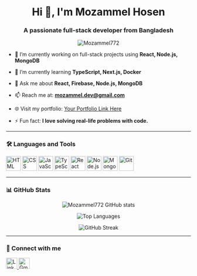 <h1 align="center">Hi 👋, I'm Mozammel Hosen</h1>
<h3 align="center">A passionate full-stack developer from Bangladesh</h3>

<p align="center">
  <img src="https://komarev.com/ghpvc/?username=Mozammel772&label=Profile%20views&color=0e75b6&style=flat" alt="Mozammel772" />
</p>

- 🔭 I’m currently working on full-stack projects using **React, Node.js, MongoDB**

- 🌱 I’m currently learning **TypeScript, Next.js, Docker**

- 💬 Ask me about **React, Firebase, Node.js, MongoDB**

- 📫 Reach me at: **mozammel.dev@gmail.com**

- 🌐 Visit my portfolio: [Your Portfolio Link Here](https://your-portfolio-link.web.app/)

- ⚡ Fun fact: **I love solving real-life problems with code.**

---

### 🛠️ Languages and Tools

<p align="left">
  <img src="https://cdn.jsdelivr.net/gh/devicons/devicon/icons/html5/html5-original.svg" width="40" height="40" alt="HTML" />
  <img src="https://cdn.jsdelivr.net/gh/devicons/devicon/icons/css3/css3-original.svg" width="40" height="40" alt="CSS" />
  <img src="https://cdn.jsdelivr.net/gh/devicons/devicon/icons/javascript/javascript-original.svg" width="40" height="40" alt="JavaScript" />
  <img src="https://cdn.jsdelivr.net/gh/devicons/devicon/icons/typescript/typescript-original.svg" width="40" height="40" alt="TypeScript" />
  <img src="https://cdn.jsdelivr.net/gh/devicons/devicon/icons/react/react-original.svg" width="40" height="40" alt="React" />
  <img src="https://cdn.jsdelivr.net/gh/devicons/devicon/icons/nodejs/nodejs-original.svg" width="40" height="40" alt="Node.js" />
  <img src="https://cdn.jsdelivr.net/gh/devicons/devicon/icons/mongodb/mongodb-original.svg" width="40" height="40" alt="MongoDB" />
  <img src="https://cdn.jsdelivr.net/gh/devicons/devicon/icons/git/git-original.svg" width="40" height="40" alt="Git" />
</p>

---

### 📊 GitHub Stats

<p align="center">
  <img src="https://github-readme-stats.vercel.app/api?username=Mozammel772&show_icons=true&locale=en&theme=default" alt="Mozammel772 GitHub stats" />
</p>

<p align="center">
  <img src="https://github-readme-stats.vercel.app/api/top-langs/?username=Mozammel772&layout=compact&langs_count=6&theme=default" alt="Top Languages" />
</p>

<p align="center">
  <img src="https://github-readme-streak-stats.herokuapp.com/?user=Mozammel772&theme=default" alt="GitHub Streak" />
</p>

---

### 🔗 Connect with me

<p align="left">
  <a href="https://www.linkedin.com/in/your-link" target="_blank">
    <img src="https://cdn.jsdelivr.net/gh/devicons/devicon/icons/linkedin/linkedin-original.svg" width="30" height="30" alt="LinkedIn" />
  </a>
  <a href="mailto:mozammel.dev@gmail.com" target="_blank">
    <img src="https://img.icons8.com/color/48/000000/gmail--v1.png" width="30" height="30" alt="Gmail" />
  </a>
</p>
